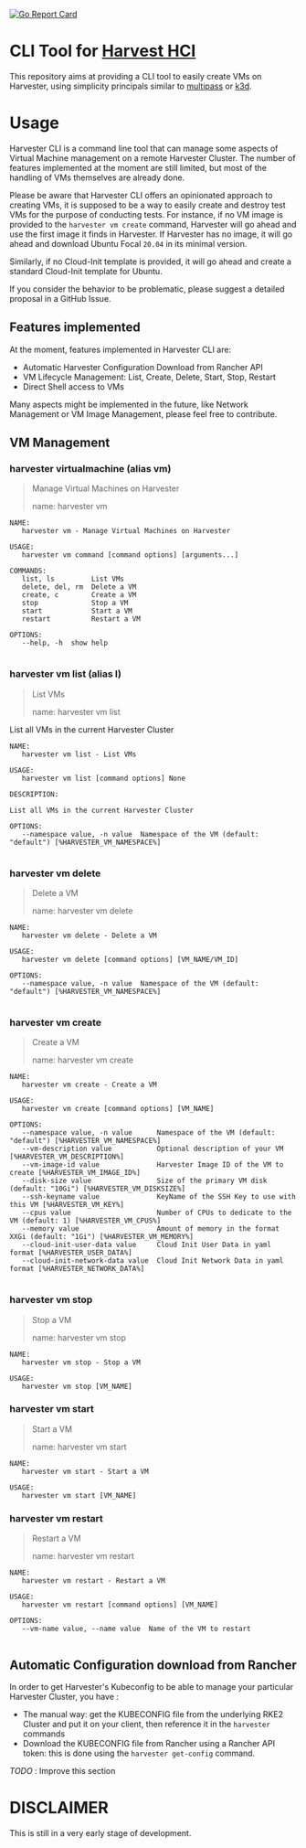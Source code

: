 [![Go Report Card](https://goreportcard.com/badge/github.com/belgaied2/harvester-cli)](https://goreportcard.com/report/github.com/belgaied2/harvester-cli)

# CLI Tool for [Harvest HCI](https://harvesterhci.io)
This repository aims at providing a CLI tool to easily create VMs on Harvester, using simplicity principals similar to [multipass](https://multipass.run/) or [k3d](https://k3d.io).

# Usage
Harvester CLI is a command line tool that can manage some aspects of Virtual Machine management on a remote Harvester Cluster. The number of features implemented at the moment are still limited, but most of the handling of VMs themselves are already done.

Please be aware that Harvester CLI offers an opinionated approach to creating VMs, it is supposed to be a way to easily create and destroy test VMs for the purpose of conducting tests.
For instance, if no VM image is provided to the `harvester vm create` command, Harvester will go ahead and use the first image it finds in Harvester. If Harvester has no image, it will go ahead and download Ubuntu Focal `20.04` in its minimal version.

Similarly, if no Cloud-Init template is provided, it will go ahead and create a standard Cloud-Init template for Ubuntu.

If you consider the behavior to be problematic, please suggest a detailed proposal in a GitHub Issue.

## Features implemented
At the moment, features implemented in Harvester CLI are:
- Automatic Harvester Configuration Download from Rancher API
- VM Lifecycle Management: List, Create, Delete, Start, Stop, Restart
- Direct Shell access to VMs

Many aspects might be implemented in the future, like Network Management or VM Image Management, please feel free to contribute.

## VM Management


### harvester virtualmachine (alias vm)

> Manage Virtual Machines on Harvester
>
> name: harvester vm

```
NAME:
   harvester vm - Manage Virtual Machines on Harvester

USAGE:
   harvester vm command [command options] [arguments...]

COMMANDS:
   list, ls         List VMs
   delete, del, rm  Delete a VM
   create, c        Create a VM
   stop             Stop a VM
   start            Start a VM
   restart          Restart a VM

OPTIONS:
   --help, -h  show help


```

### harvester vm list (alias l)

> List VMs
>
> name: harvester vm list

List all VMs in the current Harvester Cluster

```
NAME:
   harvester vm list - List VMs

USAGE:
   harvester vm list [command options] None

DESCRIPTION:

List all VMs in the current Harvester Cluster

OPTIONS:
   --namespace value, -n value  Namespace of the VM (default: "default") [%HARVESTER_VM_NAMESPACE%]


```

### harvester vm delete

> Delete a VM
>
> name: harvester vm delete

```
NAME:
   harvester vm delete - Delete a VM

USAGE:
   harvester vm delete [command options] [VM_NAME/VM_ID]

OPTIONS:
   --namespace value, -n value  Namespace of the VM (default: "default") [%HARVESTER_VM_NAMESPACE%]


```

### harvester vm create

> Create a VM
>
> name: harvester vm create

```
NAME:
   harvester vm create - Create a VM

USAGE:
   harvester vm create [command options] [VM_NAME]

OPTIONS:
   --namespace value, -n value      Namespace of the VM (default: "default") [%HARVESTER_VM_NAMESPACE%]
   --vm-description value           Optional description of your VM [%HARVESTER_VM_DESCRIPTION%]
   --vm-image-id value              Harvester Image ID of the VM to create [%HARVESTER_VM_IMAGE_ID%]
   --disk-size value                Size of the primary VM disk (default: "10Gi") [%HARVESTER_VM_DISKSIZE%]
   --ssh-keyname value              KeyName of the SSH Key to use with this VM [%HARVESTER_VM_KEY%]
   --cpus value                     Number of CPUs to dedicate to the VM (default: 1) [%HARVESTER_VM_CPUS%]
   --memory value                   Amount of memory in the format XXGi (default: "1Gi") [%HARVESTER_VM_MEMORY%]
   --cloud-init-user-data value     Cloud Init User Data in yaml format [%HARVESTER_USER_DATA%]
   --cloud-init-network-data value  Cloud Init Network Data in yaml format [%HARVESTER_NETWORK_DATA%]


```

### harvester vm stop

> Stop a VM
>
> name: harvester vm stop

```
NAME:
   harvester vm stop - Stop a VM

USAGE:
   harvester vm stop [VM_NAME]

```

### harvester vm start

> Start a VM
>
> name: harvester vm start

```
NAME:
   harvester vm start - Start a VM

USAGE:
   harvester vm start [VM_NAME]

```

### harvester vm restart

> Restart a VM
>
> name: harvester vm restart

```
NAME:
   harvester vm restart - Restart a VM

USAGE:
   harvester vm restart [command options] [VM_NAME]

OPTIONS:
   --vm-name value, --name value  Name of the VM to restart


```

## Automatic Configuration download from Rancher
In order to get Harvester's Kubeconfig to be able to manage your particular Harvester Cluster, you have :
- The manual way: get the KUBECONFIG file from the underlying RKE2 Cluster and put it on your client, then reference it in the `harvester` commands 
- Download the KUBECONFIG file from Rancher using a Rancher API token: this is done using the `harvester get-config` command.

*TODO* : Improve this section


# DISCLAIMER
This is still in a very early stage of development.